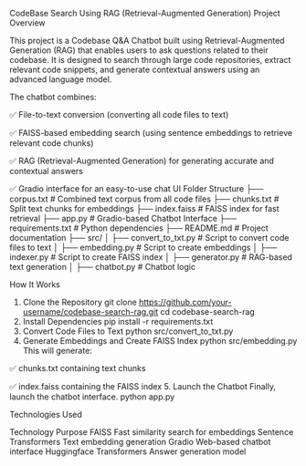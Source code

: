 CodeBase Search Using RAG (Retrieval-Augmented Generation)
Project Overview

This project is a Codebase Q&A Chatbot built using Retrieval-Augmented Generation (RAG) that enables users to ask questions related to their codebase. It is designed to search through large code repositories, extract relevant code snippets, and generate contextual answers using an advanced language model.

The chatbot combines:

✅ File-to-text conversion (converting all code files to text)

✅ FAISS-based embedding search (using sentence embeddings to retrieve relevant code chunks)

✅ RAG (Retrieval-Augmented Generation) for generating accurate and contextual answers

✅ Gradio interface for an easy-to-use chat UI
Folder Structure
├── corpus.txt                  # Combined text corpus from all code files
├── chunks.txt                  # Split text chunks for embeddings
├── index.faiss                 # FAISS index for fast retrieval
├── app.py                      # Gradio-based Chatbot Interface
├── requirements.txt            # Python dependencies
├── README.md                   # Project documentation
├── src/
│   ├── convert_to_txt.py        # Script to convert code files to text
│   ├── embedding.py             # Script to create embeddings
│   ├── indexer.py               # Script to create FAISS index
│   ├── generator.py             # RAG-based text generation
│   ├── chatbot.py               # Chatbot logic

How It Works

1. Clone the Repository
git clone https://github.com/your-username/codebase-search-rag.git
cd codebase-search-rag
2. Install Dependencies
pip install -r requirements.txt
3. Convert Code Files to Text
python src/convert_to_txt.py
4. Generate Embeddings and Create FAISS Index
python src/embedding.py
This will generate:

✅ chunks.txt containing text chunks

✅ index.faiss containing the FAISS index
5. Launch the Chatbot
Finally, launch the chatbot interface.
python app.py

Technologies Used

Technology                                    Purpose
FAISS                                         Fast similarity search for embeddings
Sentence Transformers                         Text embedding generation
Gradio                                        Web-based chatbot interface
Huggingface Transformers                      Answer generation model

